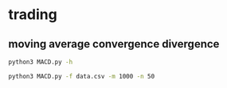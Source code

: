 # trading

## moving average convergence divergence

```bash
python3 MACD.py -h
```

```bash
python3 MACD.py -f data.csv -m 1000 -n 50
```

